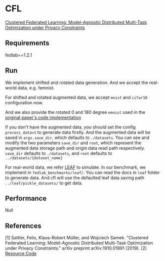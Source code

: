 # CFL

[Clustered Federated Learning: Model-Agnostic Distributed Multi-Task Optimization under Privacy Constraints](https://arxiv.org/abs/1910.01991)


## Requirements

fedlab==1.2.1

## Run

We implement shifted and rotated data generation. And we accept the real-world data, e.g. femnist.

For shifted and rotated augmented data, we accept `mnist` and `cifar10` configuration now.

And we also provide the rotated 0 and 180 degree `emnist` used in the [original paper's code implementation](https://github.com/felisat/clustered-federated-learning#clustered-federated-learning-model-agnostic-distributed-multi-task-optimization-under-privacy-constraints)

If you don't have the augmented data, you should set the config `process_data=1` to generate data firstly. 
And the augmented data will be saved in `args.save_dir`, which defaults to `./datasets`.
You can see and modify the two parameters `save_dir` and `root`, which represent the augmented data storage path and origin data read path respectively.
`save_dir` defaults to `./datasets`, and `root` defaults to `../datasets/{dataset_name}`

For real-world data, we refer [LEAF](https://github.com/TalwalkarLab/leaf) to simulate. In our benchmark, we implement in `fedlab_benchmarks/leaf/`. 
You can read the docs in `leaf` folder to generate data. And cfl will use the defaulted leaf data saving path `../leaf/pickle_datasets/` to get data. 

## Performance

Null

## References

[1] Sattler, Felix, Klaus-Robert Müller, and Wojciech Samek. "Clustered Federated Learning: Model-Agnostic Distributed Multi-Task Optimization under Privacy Constraints." arXiv preprint arXiv:1910.01991 (2019).
[2] [Resource Code](https://github.com/felisat/clustered-federated-learning#clustered-federated-learning-model-agnostic-distributed-multi-task-optimization-under-privacy-constraints)

